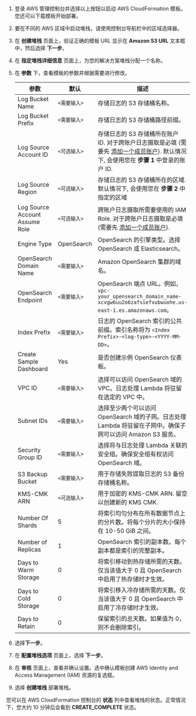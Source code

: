 1. 登录 AWS 管理控制台并选择以上按钮以启动 AWS CloudFormation 模板。您还可以下载模板开始部署。

2. 要在不同的 AWS 区域中启动堆栈，请使用控制台导航栏中的区域选择器。

3. 在 **创建堆栈** 页面上，验证正确的模板 URL 显示在 **Amazon S3 URL** 文本框中，然后选择 **下一步**。

4. 在 **指定堆栈详细信息** 页面上，为您的解决方案堆栈分配一个名称。

5. 在 **参数** 下，查看模板的参数并根据需要进行修改。

    | 参数                             | 默认          | 描述                                                                                                       |
    | --------------------------------| ---------- |----------------------------------------------------------------------------------------------------------|
    | Log Bucket Name                | `<需要输入>` | 存储日志的 S3 存储桶名称。                                                                                          |
    | Log Bucket Prefix              | `<需要输入>` | 存储日志的 S3 存储桶路径前缀。                                                                                        |
    | Log Source Account ID          | `<可选输入>`  | 存储日志的 S3 存储桶所在账户 ID. 对于跨账户日志摄取是必填 (需要先 [添加一个成员账户](../link-account/index.md)). 默认情况下, 会使用您在 **步骤 1** 中登录的账户 ID. |
    | Log Source Region              | `<可选输入>` | 存储日志的 S3 存储桶所在的区域. 默认情况下, 会使用您在 **步骤 2** 中指定的区域                                                          |
    | Log Source Account Assume Role | `<可选输入>` | 跨账户日志摄取所需要使用的 IAM Role. 对于跨账户日志摄取是必填 (需要先 [添加一个成员账户](../link-account/index.md)).                                 |
    | Engine Type                    | OpenSearch | OpenSearch 的引擎类型。选择 OpenSearch 或 Elasticsearch。                                                          |
    | OpenSearch Domain Name         | `<需要输入>` | Amazon OpenSearch 集群的域名。                                                                                 |
    | OpenSearch Endpoint            | `<需要输入>` | OpenSearch 端点 URL。例如，`vpc-your_opensearch_domain_name-xcvgw6uu2o6zafsiefxubwuohe.us-east-1.es.amazonaws.com`。 |
    | Index Prefix                   | `<需要输入>` | 日志的 OpenSearch 索引的公共前缀。索引名称将为 `<Index Prefix>-<log-type>-<YYYY-MM-DD>`。                                  |
    | Create Sample Dashboard        | Yes | 是否创建示例 OpenSearch 仪表板。                                                                                   |
    | VPC ID                         | `<需要输入>` | 选择可以访问 OpenSearch 域的 VPC。日志处理 Lambda 将驻留在选定的 VPC 中。                                                      |
    | Subnet IDs                     | `<需要输入>` | 选择至少两个可以访问 OpenSearch 域的子网。日志处理 Lambda 将驻留在子网中。确保子网可以访问 Amazon S3 服务。                                    |
    | Security Group ID              | `<需要输入>` | 选择将与日志处理 Lambda 关联的安全组。确保安全组有权访问 OpenSearch 域。                                                           |
    | S3 Backup Bucket               | `<需要输入>` | 用于存储失败提取日志的 S3 备份存储桶名称。                                                                                  |
    | KMS-CMK ARN                | `<可选输入>` | 用于加密的 KMS-CMK ARN. 留空以创建新的 KMS CMK.                                                                                 |
    | Number Of Shards               | 5 | 将索引均匀分布在所有数据节点上的分片数。将每个分片的大小保持在 10-50 GiB 之间。                                                            |
    | Number of Replicas             | 1 | OpenSearch 索引的副本数。每个副本都是索引的完整副本。                                                                         |
    | Days to Warm Storage           | 0 | 将索引移动到热存储所需的天数。仅当该值大于 0 且 OpenSearch 中启用了热存储时才生效。                                                        |
    | Days to Cold Storage           | 0 | 将索引移入冷存储所需的天数。仅当该值大于 0 且 OpenSearch 中启用了冷存储时才生效。                                                         |
    | Days to Retain                 | 0 | 保留索引的总天数。如果值为 0，则不会删除索引。                                                                                 |


6. 选择**下一步**。

7. 在 **配置堆栈选项** 页面上，选择 **下一步**。

8. 在 **审核** 页面上，查看并确认设置。选中确认模板创建 AWS Identity and Access Management (IAM) 资源的复选框。

9. 选择 **创建堆栈** 部署堆栈。

您可以在 AWS CloudFormation 控制台的 **状态** 列中查看堆栈的状态。正常情况下，您大约 10 分钟后会看到 **CREATE_COMPLETE** 状态。
